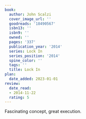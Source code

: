 ```yaml
---
book:
  author: John Scalzi
  cover_image_url: ''
  goodreads: '18490567'
  isbn13: ''
  isbn9: ''
  owned: ''
  pages: '337'
  publication_year: '2014'
  series: Lock In
  series_position: '2014'
  spine_color: ''
  tags: ''
  title: Lock In
plan:
  date_added: 2023-01-01
review:
  date_read:
  - 2014-11-22
  rating: 5
---
```


Fascinating concept, great execution.
